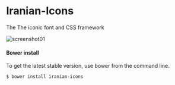 # Iranian-Icons
The The iconic font and CSS framework

![screenshot01](https://cloud.githubusercontent.com/assets/6747872/12868286/61cbdfd0-cd18-11e5-9606-c573048872de.jpg)

#### Bower install
To get the latest stable version, use bower from the command line.
```
$ bower install iranian-icons
```

